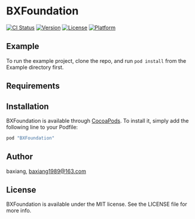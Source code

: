 # BXFoundation

[![CI Status](http://img.shields.io/travis/baxiang/BXFoundation.svg?style=flat)](https://travis-ci.org/baxiang/BXFoundation)
[![Version](https://img.shields.io/cocoapods/v/BXFoundation.svg?style=flat)](http://cocoapods.org/pods/BXFoundation)
[![License](https://img.shields.io/cocoapods/l/BXFoundation.svg?style=flat)](http://cocoapods.org/pods/BXFoundation)
[![Platform](https://img.shields.io/cocoapods/p/BXFoundation.svg?style=flat)](http://cocoapods.org/pods/BXFoundation)

## Example

To run the example project, clone the repo, and run `pod install` from the Example directory first.

## Requirements

## Installation

BXFoundation is available through [CocoaPods](http://cocoapods.org). To install
it, simply add the following line to your Podfile:

```ruby
pod "BXFoundation"
```

## Author

baxiang, baxiang1989@163.com

## License

BXFoundation is available under the MIT license. See the LICENSE file for more info.
